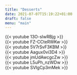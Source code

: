 ```yaml
---
title: "Desserts"
date: 2021-07-07T15:19:22+01:00
draft: false
menu: "main"
---
```

{{< youtube 13O-slwRBjg >}}
<br>
{{< youtube FZ-CCteRWKw >}}
<br>
{{< youtube 5V7rSvF3KBM >}}
<br>
{{< youtube Aagux0vi3D4 >}}
<br>
{{< youtube jmUdAwcgcZw >}}
<br>
{{< youtube L5uPh_nzWDw >}}
<br>
{{< youtube SVIgCp3mMek >}}
<br>
